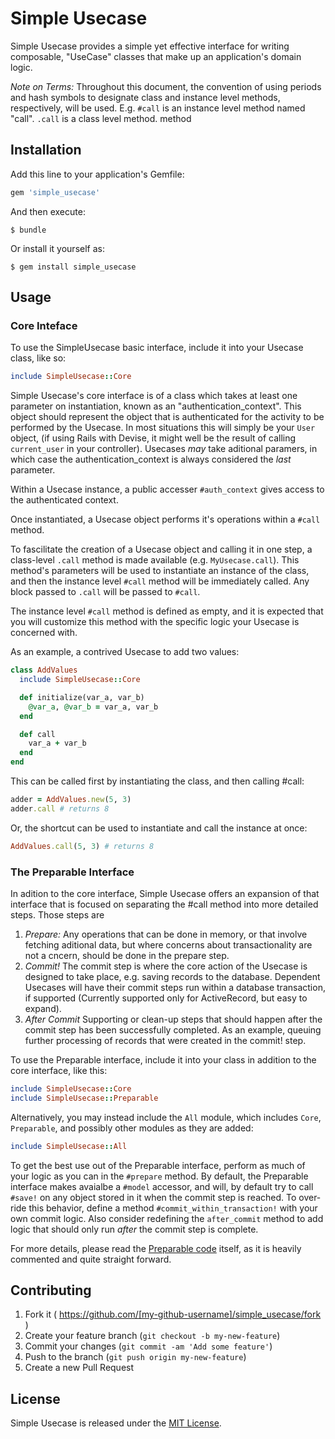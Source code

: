 # Simple Usecase

Simple Usecase provides a simple yet effective interface for writing
composable, "UseCase" classes that make up an application's domain logic.

*Note on Terms:* Throughout this document, the convention of using periods and hash
symbols to designate class and instance level methods, respectively, will be
used. E.g. `#call` is an instance level method named "call". `.call` is a
class level method.
method 

## Installation

Add this line to your application's Gemfile:

```ruby
gem 'simple_usecase'
```

And then execute:

    $ bundle

Or install it yourself as:

    $ gem install simple_usecase

## Usage

### Core Inteface

To use the SimpleUsecase basic interface, include it into your Usecase class,
like so:

```ruby
include SimpleUsecase::Core
```

Simple Usecase's core interface is of a class which takes at least one
parameter on instantiation, known as an "authentication_context". This object
should represent the object that is authenticated for the activity to be
performed by the Usecase. In most situations this will simply be your `User`
object, (if using Rails with Devise, it might well be the result of calling
`current_user` in your controller). Usecases _may_ take aditional paramers, in
which case the authentication_context is always considered the _last_
parameter.

Within a Usecase instance, a public accesser `#auth_context` gives access to the
authenticated context.

Once instantiated, a Usecase object performs it's operations within a `#call`
method.

To fascilitate the creation of a Usecase object and calling it in one step, a
class-level `.call` method is made available (e.g. `MyUsecase.call`). This
method's parameters will be used to instantiate an instance of the class, and
then the instance level `#call` method will be immediately called. Any block
passed to `.call` will be passed to `#call`.

The instance level `#call` method is defined as empty, and it is expected that
you will customize this method with the specific logic your Usecase is
concerned with.

As an example, a contrived Usecase to add two values:
```ruby
class AddValues
  include SimpleUsecase::Core

  def initialize(var_a, var_b)
    @var_a, @var_b = var_a, var_b
  end

  def call
    var_a + var_b
  end
end
```

This can be called first by instantiating the class, and then calling #call:
```ruby
adder = AddValues.new(5, 3)
adder.call # returns 8
```

Or, the shortcut can be used to instantiate and call the instance at once:
```ruby
AddValues.call(5, 3) # returns 8
```

### The Preparable Interface

In adition to the core interface, Simple Usecase offers an expansion of that
interface that is focused on separating the #call method into more detailed
steps. Those steps are

1. *Prepare:* Any operations that can be done in memory, or that involve
   fetching aditional data, but where concerns about transactionality are not a
   cncern, should be done in the prepare step.
2. *Commit!* The commit step is where the core action of the Usecase is
   designed to take place, e.g. saving records to the database. Dependent
   Usecases will have their commit steps run within a database transaction, if
   supported (Currently supported only for ActiveRecord, but easy to expand).
3. *After Commit* Supporting or clean-up steps that should happen after the 
   commit step has been successfully completed. As an example, queuing further
   processing of records that were created in the commit! step.

To use the Preparable interface, include it into your class in addition to the 
core interface, like this:

```ruby
include SimpleUsecase::Core
include SimpleUsecase::Preparable
```

Alternatively, you may instead include the `All` module, which includes 
`Core`, `Preparable`, and possibly other modules as they are added:

```ruby
include SimpleUsecase::All
```

To get the best use out of the Preparable interface, perform as much of your
logic as you can in the `#prepare` method. By default, the Preparable interface
makes avaialbe a `#model` accessor, and will, by default try to call `#save!` on 
any object stored in it when the commit step is reached. To over-ride this
behavior, define a method `#commit_within_transaction!` with
your own commit logic. Also consider redefining the `after_commit` method to
add logic that should only run _after_ the commit step is complete.

For more details, please read the [Preparable
code](./lib/simple_usecase/preparable.rb) itself, as it is heavily
commented and quite straight forward.

## Contributing

1. Fork it ( https://github.com/[my-github-username]/simple_usecase/fork )
2. Create your feature branch (`git checkout -b my-new-feature`)
3. Commit your changes (`git commit -am 'Add some feature'`)
4. Push to the branch (`git push origin my-new-feature`)
5. Create a new Pull Request

## License

Simple Usecase is released under the [MIT License](./LICENSE.txt).
